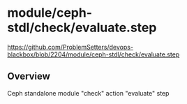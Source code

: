 # module/ceph-stdl/check/evaluate.step

https://github.com/ProblemSetters/devops-blackbox/blob/2204/module/ceph-stdl/check/evaluate.step

## Overview

Ceph standalone module "check" action "evaluate" step



